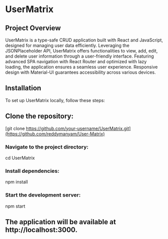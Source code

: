 # UserMatrix
## Project Overview
UserMatrix is a type-safe CRUD application built with React and JavaScript, designed for managing user data efficiently. Leveraging the JSONPlaceholder API, UserMatrix offers functionalities to view, add, edit, and delete user information through a user-friendly interface. Featuring advanced SPA navigation with React Router and optimized with lazy loading, the application ensures a seamless user experience. Responsive design with Material-UI guarantees accessibility across various devices.
## Installation
To set up UserMatrix locally, follow these steps:
## Clone the repository:
   [git clone https://github.com/your-username/UserMatrix.git](https://github.com/reddymanyam/User-Matrix)

### Navigate to the project directory:
cd UserMatrix
### Install dependencies:
npm install
### Start the development server:
npm start
## The application will be available at http://localhost:3000.
